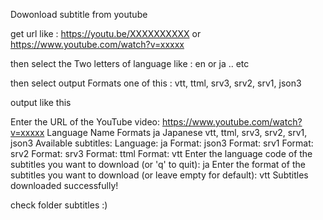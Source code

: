 Dowonload subtitle from youtube 

get url like : https://youtu.be/XXXXXXXXXX  or  https://www.youtube.com/watch?v=xxxxx

then select the Two letters of language like : en or ja .. etc 

then select output Formats one of this : vtt, ttml, srv3, srv2, srv1, json3

output like this

Enter the URL of the YouTube video: https://www.youtube.com/watch?v=xxxxx
Language Name     Formats
ja       Japanese vtt, ttml, srv3, srv2, srv1, json3
Available subtitles:
Language: ja
        Format: json3
        Format: srv1
        Format: srv2
        Format: srv3
        Format: ttml
        Format: vtt
Enter the language code of the subtitles you want to download (or 'q' to quit): ja
Enter the format of the subtitles you want to download (or leave empty for default): vtt
Subtitles downloaded successfully!

check folder subtitles :)

